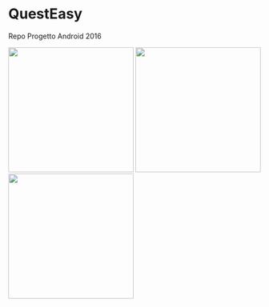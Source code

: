 # QuestEasy
Repo Progetto Android 2016

<img src = "http://i64.tinypic.com/24vmix0.png" width = 250>
<img src = "http://i64.tinypic.com/j8cjcy.png" width = 250>
<img src = "http://i66.tinypic.com/znxau0.png" width = 250>
